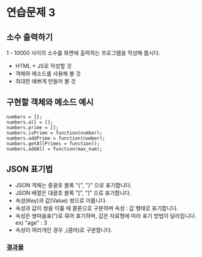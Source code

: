 # 연습문제 3

## 소수 출력하기

1 - 10000 사이의 소수를 화면에 출력하는 프로그램을 작성해 봅시다.
* HTML + JS로 작성할 것
* 객체와 메소드를 사용해 볼 것
* 최대한 예쁘게 만들어 볼 것

## 구현할 객체와 메소드 예시

	numbers = {};
	numbers.all = [];
	numbers.prime = [];
	numbers.isPrime = function(number);
	numbers.addPrime = function(number);
	numbers.getAllPrimes = function();
	numbers.addAll = function(max_num);
	
## JSON 표기법

* JSON 객체는 중괄호 블록 "{", "}" 으로 표기합니다.
* JSON 배열은 대괄호 블록 "[", "]" 으로 표기합니다.
* 속성(Key)과 값(Value) 쌍으로 이룹니다.
* 속성과 값이 쌍을 이룰 때 콜론으로 구분하며 속성 : 값 형태로 표기합니다.
* 속성은 쌍따옴표(")로 묶어 표기하며, 값은 자료형에 따라 표기 방법이 달라집니다. ex) "age" : 3
* 속성이 여러개인 경우 ,(콤마)로 구분합니다.

### [결과물](./prime_num.html)